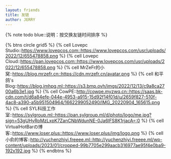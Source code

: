 ```yaml
---
layout: friends
title: 友链
author: JERRY
---
```



{% note todo blue::说明：按交换友链时间排序 %}

{% btns circle grid5 %}
{% cell Lovepc Studio::https://www.lovepcos.com::https://www.lovepcos.com/usr/uploads/2022/12/655478858.png %}
{% cell Lovepc Cloud::https://pan.lovepcos.com::https://www.lovepcos.com/usr/uploads/2022/12/655478858.png %}
{% cell MrZeFr的小窝::https://blog.mrzefr.cn::https://cdn.mrzefr.cn/avatar.png %}
{% cell 和平鸽's Blog::https://blog.imhpg.ml::https://s3.bmp.ovh/imgs/2022/12/13/c9a8ca2700a6b3e1.jpg %}
{% cell CowPE::http://cowpe.myzwq.cn::https://saas.bk-cdn.com/t/d6a84efe-044e-4953-a915-15d92f14f01d/u/2659f827-510f-4ac8-a390-a5b951504964/1662299052490/IMG_20220904_165615.png %}
{% cell SYL科技工作室::https://sylgroup.ml::https://pan.sylgroup.ml/d/photo/logo/me.jpg?sign=53gUHyRoMzLxpK7ZanCNbWdunNE-0Ja6lFS8K1rjacA=:0 %}
{% cell VirtualHotBarの博客::https://www.loser.plus::https://www.loser.plus/img/logo.png %}
{% cell 小俞的博客::http://yuchenzhiyi.freeee.ml::http://yuchenzhiyi.freeee.ml/wp-content/uploads/2023/01/cropped-99b7705e299aacb316977ae95f4e0ba9-192x192.jpg %}
{% endbtns %}
